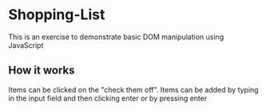 # Shopping-List

This is an exercise to demonstrate basic DOM manipulation using JavaScript

## How it works
Items can be clicked on the "check them off".
Items can be added by typing in the input field and then clicking enter or by pressing enter
